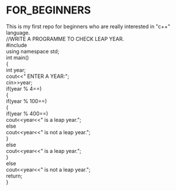 # FOR_BEGINNERS
This is my first repo for beginners who are really interested in "c++" language.
<br>
//WRITE A PROGRAMME TO CHECK LEAP YEAR.
<br>
#include <iostream>
<br>
using namespace std;
<br>
int main()
<br>
{
<br>
int year;
<br>
cout<<" ENTER A YEAR:";
<br>
cin>>year;
<br>
if(year % 4==)
<br>
{
<br>
if(year % 100==)
<br>
{
<br>
if(year % 400==)
<br>
cout<<year<<" is a leap year.";
<br>
else
<br>
cout<<year<<" is not a leap year.";
<br>
}
<br>
else
<br>
cout<<year<<" is a leap year.";
<br>
}
<br>
else
<br>
cout<<year<<" is not a leap year.";
<br>
return;
<br>
}
